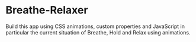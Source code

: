 # Breathe-Relaxer

Build this app using CSS animations, custom properties and JavaScript in particular the current situation of Breathe, Hold and Relax using animations.
